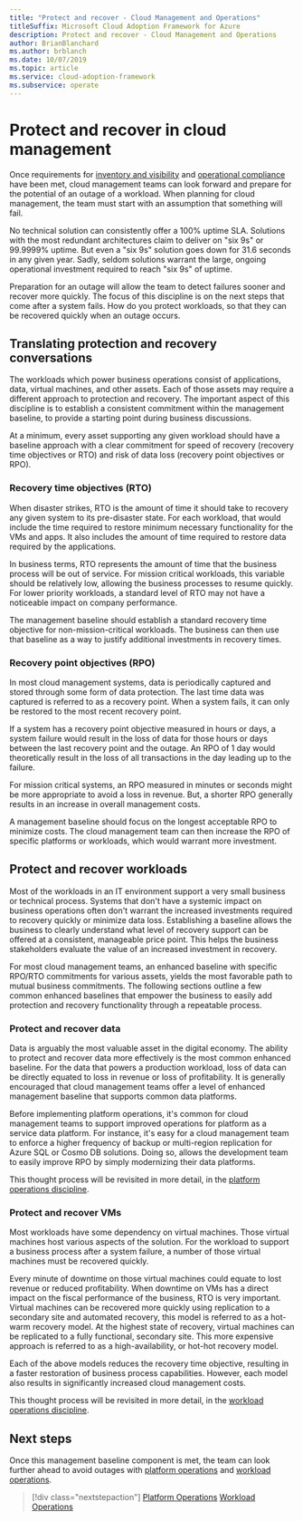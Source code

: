 ```yaml
---
title: "Protect and recover - Cloud Management and Operations"
titleSuffix: Microsoft Cloud Adoption Framework for Azure
description: Protect and recover - Cloud Management and Operations
author: BrianBlanchard
ms.author: brblanch
ms.date: 10/07/2019
ms.topic: article
ms.service: cloud-adoption-framework
ms.subservice: operate
---
```


# Protect and recover in cloud management

Once requirements for [inventory and visibility](./inventory.md) and [operational compliance](./operational-compliance.md) have been met, cloud management teams can look forward and prepare for the potential of an outage of a workload. When planning for cloud management, the team must start with an assumption that something will fail.

No technical solution can consistently offer a 100% uptime SLA. Solutions with the most redundant architectures claim to deliver on "six 9s" or 99.9999% uptime. But even a "six 9s" solution goes down for 31.6 seconds in any given year. Sadly, seldom solutions warrant the large, ongoing operational investment required to reach "six 9s" of uptime.

Preparation for an outage will allow the team to detect failures sooner and recover more quickly. The focus of this discipline is on the next steps that come after a system fails. How do you protect workloads, so that they can be recovered quickly when an outage occurs.

## Translating protection and recovery conversations

The workloads which power business operations consist of applications, data, virtual machines, and other assets. Each of those assets may require a different approach to protection and recovery. The important aspect of this discipline is to establish a consistent commitment within the management baseline, to provide a starting point during business discussions.

At a minimum, every asset supporting any given workload should have a baseline approach with a clear commitment for speed of recovery (recovery time objectives or RTO) and risk of data loss (recovery point objectives or RPO).

### Recovery time objectives (RTO)

When disaster strikes, RTO is the amount of time it should take to recovery any given system to its pre-disaster state. For each workload, that would include the time required to restore minimum necessary functionality for the VMs and apps. It also includes the amount of time required to restore data required by the applications.

In business terms, RTO represents the amount of time that the business process will be out of service. For mission critical workloads, this variable should be relatively low, allowing the business processes to resume quickly. For lower priority workloads, a standard level of RTO may not have a noticeable impact on company performance.

The management baseline should establish a standard recovery time objective for non-mission-critical workloads. The business can then use that baseline as a way to justify additional investments in recovery times.

### Recovery point objectives (RPO)

In most cloud management systems, data is periodically captured and stored through some form of data protection. The last time data was captured is referred to as a recovery point. When a system fails, it can only be restored to the most recent recovery point.

If a system has a recovery point objective measured in hours or days, a system failure would result in the loss of data for those hours or days between the last recovery point and the outage. An RPO of 1 day would theoretically result in the loss of all transactions in the day leading up to the failure.

For mission critical systems, an RPO measured in minutes or seconds might be more appropriate to avoid a loss in revenue. But, a shorter RPO generally results in an increase in overall management costs.

A management baseline should focus on the longest acceptable RPO to minimize costs. The cloud management team can then increase the RPO of specific platforms or workloads, which would warrant more investment.

## Protect and recover workloads

Most of the workloads in an IT environment support a very small business or technical process. Systems that don't have a systemic impact on business operations often don't warrant the increased investments required to recovery quickly or minimize data loss. Establishing a baseline allows the business to clearly understand what level of recovery support can be offered at a consistent, manageable price point. This helps the business stakeholders evaluate the value of an increased investment in recovery.

For most cloud management teams, an enhanced baseline with specific RPO/RTO commitments for various assets, yields the most favorable path to mutual business commitments. The following sections outline a few common enhanced baselines that empower the business to easily add protection and recovery functionality through a repeatable process.

### Protect and recover data

Data is arguably the most valuable asset in the digital economy. The ability to protect and recover data more effectively is the most common enhanced baseline. For the data that powers a production workload, loss of data can be directly equated to loss in revenue or loss of profitability. It is generally encouraged that cloud management teams offer a level of enhanced management baseline that supports common data platforms.

Before implementing platform operations, it's common for cloud management teams to support improved operations for platform as a service data platform. For instance, it's easy for a cloud management team to enforce a higher frequency of backup or multi-region replication for Azure SQL or Cosmo DB solutions. Doing so, allows the development team to easily improve RPO by simply modernizing their data platforms.

This thought process will be revisited in more detail, in the [platform operations discipline](./platform.md).

### Protect and recover VMs

Most workloads have some dependency on virtual machines. Those virtual machines host various aspects of the solution. For the workload to support a business process after a system failure, a number of those virtual machines must be recovered quickly.

Every minute of downtime on those virtual machines could equate to lost revenue or reduced profitability. When downtime on VMs has a direct impact on the fiscal performance of the business, RTO is very important. Virtual machines can be recovered more quickly using replication to a secondary site and automated recovery, this model is referred to as a hot-warm recovery model. At the highest state of recovery, virtual machines can be replicated to a fully functional, secondary site. This more expensive approach is referred to as a high-availability, or hot-hot recovery model.

Each of the above models reduces the recovery time objective, resulting in a faster restoration of business process capabilities. However, each model also results in significantly increased cloud management costs.

This thought process will be revisited in more detail, in the [workload operations discipline](./workload.md).

## Next steps

Once this management baseline component is met, the team can look further ahead to avoid outages with [platform operations](./platform.md) and [workload operations](./workload.md).

> [!div class="nextstepaction"]
> [Platform Operations](./platform.md)
> [Workload Operations](./workload.md)
